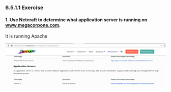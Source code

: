 ### 6.5.1.1 Exercise
#### 1. Use Netcraft to determine what application server is running on www.megacorpone.com.

It is running Apache

![image-20200614201820673](.6.5.1.1.assets/image-20200614201820673.png)